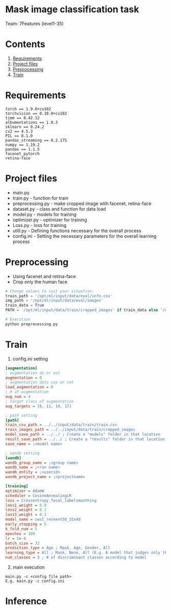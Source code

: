 # Mask image classification task
Team: 7Features (level1-35)

# Contents
1. [Requirements](#Requirements)
2. [Project files](#Project-files)
3. [Preprocessing](#Preprocessing)
4. [Train](#Train)

# Requirements
```
torch == 1.9.0+cu102
torchvision == 0.10.0+cu102
timm == 0.42.12
albumentations == 1.0.3
sklearn == 0.24.2
cv2 == 4.5.3
PIL == 8.1.0
pandas_streaming == 0.2.175
numpy == 1.19.2
pandas == 1.1.5
facenet_pytorch
retina-face
```

# Project files
* main.py
* train.py - function for train
* preprocessing.py - make cropped image wtih facenet, retina-face
* dataset.py - class and function for data load
* model.py - models for training
* optimizer.py - optimizer for training
* Loss.py - loss for training
* utill.py - Defining functions necessary for the overall process
* config.ini - Setting the necessary parameters for the overall learning process

# Preprocessing
* Using facenet and retina-face
* Crop only the human face
```python
# Change values to suit your situation.
train_path = '/opt/ml/input/data/eval/info.csv'
img_path = '/opt/ml/input/data/eval/images' 
train_data = True
PATH = '/opt/ml/input/data/train/cropped_images' if train_data else '/opt/ml/input/data/eval/cropped_images'

# Execution
python preprocessing.py
```

# Train
1. config.ini setting
```ini
[augmentation]
; augmentation do or not
augmentation = 0
; augmentation data use or not
load_augmentation = 0
; # of augmentation
aug_num = 4
; target class of augmentation
aug_targets = [8, 11, 14, 17]

; path setting
[path]
train_csv_path = ../../input/data/train/train.csv
train_images_path = ../../input/data/train/cropped_images
model_save_path = ../../ ; Create a "models" folder in that location
result_save_path = ../../ ; Create a "results" folder in that location
save_name = ;<model name>

; wandb setting
[wandb]
wandb_group_name = ;<group name>
wandb_name = ;<run name>
wandb_entity = ;<userid>
wandb_project_name = ;<projectname>

[training]
optimizer = AdamW
scheduler = CosineAnnealingLR
loss = Crossentropy_focal_labelsmoothing
loss1_weight = 0.9
loss2_weight = 0.1
loss3_weight = 0.3
model_name = swsl_resnext50_32x4d
early_stopping = 5
k_fold_num = 5
epoches = 100
lr = 1e-4
batch_size = 32
prediction_type = Age ; Mask, Age, Gender, All
learning_type = All ; Mask, None, All (E.g. A model that judges only the image with a mask in Age)
num_classes = 3 ; # of discriminant classes according to model
```

2. main execution
```
main.py -c <config file path>
E.g. main.py -c config.ini
```

# Inference
